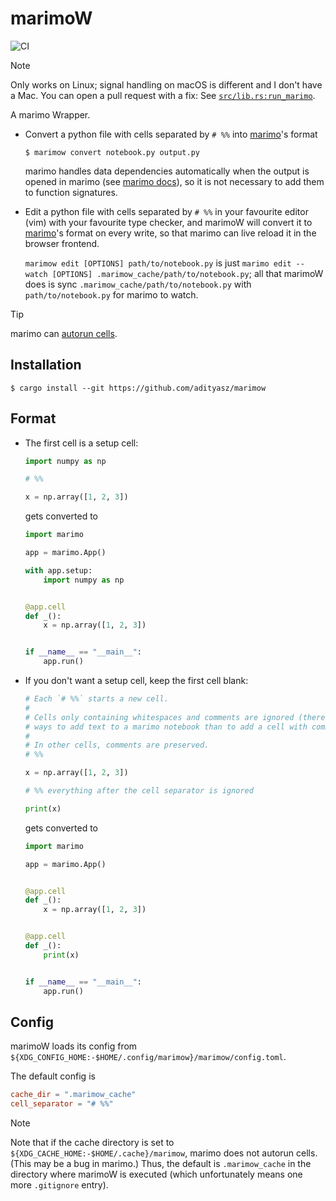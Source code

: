 # marimoW

![CI](https://github.com/adityasz/marimow/actions/workflows/ci.yml/badge.svg)

> [!NOTE]
> Only works on Linux; signal handling on macOS is different and I don't have a
> Mac. You can open a pull request with a fix: See
> [`src/lib.rs:run_marimo`](https://github.com/adityasz/marimow/tree/master/src/lib.rs).

A marimo Wrapper.

- Convert a python file with cells separated by `# %%` into [marimo](marimo)'s format

  ```console
  $ marimow convert notebook.py output.py
  ```

  marimo handles data dependencies automatically when the output is opened in
  marimo (see [marimo docs](https://docs.marimo.io/guides/editor_features/watching/#using-your-own-editor)),
  so it is not necessary to add them to function signatures.

- Edit a python file with cells separated by `# %%` in your favourite editor
  (vim) with your favourite type checker, and marimoW will convert it to
  [marimo](https://github.com/marimo-team/marimo)'s format on every write, so
  that marimo can live reload it in the browser frontend.

  `marimow edit [OPTIONS] path/to/notebook.py` is just `marimo edit --watch
  [OPTIONS] .marimow_cache/path/to/notebook.py`; all that marimoW does is sync
  `.marimow_cache/path/to/notebook.py` with `path/to/notebook.py` for marimo to
  watch.

> [!TIP]
> marimo can [autorun cells](https://docs.marimo.io/guides/editor_features/watching/#watching-for-changes-to-your-notebook).

## Installation

```console
$ cargo install --git https://github.com/adityasz/marimow
```

## Format

- The first cell is a setup cell:

  ```python
  import numpy as np

  # %%

  x = np.array([1, 2, 3])
  ```

  gets converted to

  ```python
  import marimo

  app = marimo.App()

  with app.setup:
      import numpy as np


  @app.cell
  def _():
      x = np.array([1, 2, 3])


  if __name__ == "__main__":
      app.run()
  ```

- If you don't want a setup cell, keep the first cell blank:

  ```python
  # Each `# %%` starts a new cell.
  #
  # Cells only containing whitespaces and comments are ignored (there are better
  # ways to add text to a marimo notebook than to add a cell with comments).
  #
  # In other cells, comments are preserved.
  # %%

  x = np.array([1, 2, 3])

  # %% everything after the cell separator is ignored

  print(x)
  ```

  gets converted to

  ```python
  import marimo

  app = marimo.App()


  @app.cell
  def _():
      x = np.array([1, 2, 3])


  @app.cell
  def _():
      print(x)


  if __name__ == "__main__":
      app.run()
  ```

## Config

marimoW loads its config from
`${XDG_CONFIG_HOME:-$HOME/.config/marimow}/marimow/config.toml`.

The default config is

```toml
cache_dir = ".marimow_cache"
cell_separator = "# %%"
```

> [!NOTE]
> Note that if the cache directory is set to
> `${XDG_CACHE_HOME:-$HOME/.cache}/marimow`, marimo does not autorun cells.
> (This may be a bug in marimo.) Thus, the default is `.marimow_cache` in the
> directory where marimoW is executed (which unfortunately means one more
> `.gitignore` entry).
